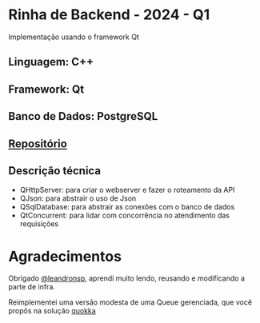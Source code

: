 # Rinha de Backend - 2024 - Q1

Implementação usando o framework Qt

## Linguagem: C++
## Framework: Qt
## Banco de Dados: PostgreSQL
## [Repositório](https://github.com/ddanielvaz/rinha-2024-q1-cpp-qt)

## Descrição técnica

- QHttpServer: para criar o webserver e fazer o roteamento da API
- QJson: para abstrair o uso de Json
- QSqlDatabase: para abstrair as conexões com o banco de dados
- QtConcurrent: para lidar com concorrência no atendimento das requisições

# Agradecimentos

Obrigado [@leandronsp](https://github.com/leandronsp), aprendi muito lendo, reusando e modificando a parte de infra.

Reimplementei uma versão modesta de uma Queue gerenciada, que você propôs na solução [quokka](https://github.com/leandronsp/quokka)
